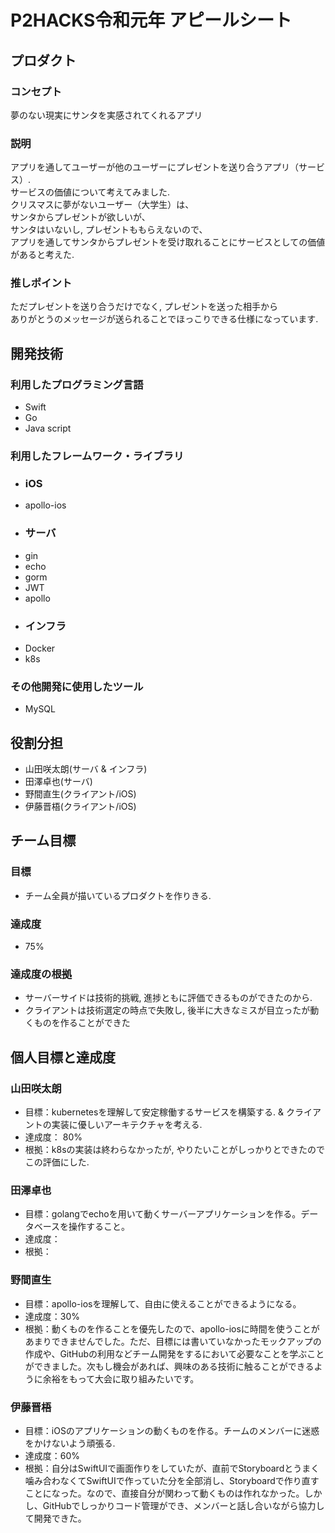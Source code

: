 # P2HACKS令和元年 アピールシート

## プロダクト

### コンセプト
夢のない現実にサンタを実感されてくれるアプリ

### 説明
アプリを通してユーザーが他のユーザーにプレゼントを送り合うアプリ（サービス）.  
サービスの価値について考えてみました.  
クリスマスに夢がないユーザー（大学生）は、  
サンタからプレゼントが欲しいが、  
サンタはいないし, プレゼントももらえないので、  
アプリを通してサンタからプレゼントを受け取れることにサービスとしての価値があると考えた.  

### 推しポイント
ただプレゼントを送り合うだけでなく, プレゼントを送った相手から  
ありがとうのメッセージが送られることでほっこりできる仕様になっています.

## 開発技術

### 利用したプログラミング言語
- Swift
- Go
- Java script

### 利用したフレームワーク・ライブラリ
- ### iOS
- apollo-ios
- ### サーバ
- gin
- echo
- gorm
- JWT
- apollo
- ### インフラ
- Docker
- k8s

### その他開発に使用したツール
- MySQL

## 役割分担
- 山田咲太朗(サーバ & インフラ)
- 田澤卓也(サーバ)
- 野間直生(クライアント/iOS) 
- 伊藤晋梧(クライアント/iOS)

## チーム目標

### 目標
- チーム全員が描いているプロダクトを作りきる.  

### 達成度
- 75%

### 達成度の根拠
- サーバーサイドは技術的挑戦, 進捗ともに評価できるものができたのから.
- クライアントは技術選定の時点で失敗し, 後半に大きなミスが目立ったが動くものを作ることができた

## 個人目標と達成度

### 山田咲太朗
- 目標：kubernetesを理解して安定稼働するサービスを構築する. & クライアントの実装に優しいアーキテクチャを考える.
- 達成度： 80%
- 根拠：k8sの実装は終わらなかったが, やりたいことがしっかりとできたのでこの評価にした.

### 田澤卓也
- 目標：golangでechoを用いて動くサーバーアプリケーションを作る。データベースを操作すること。
- 達成度：
- 根拠：

### 野間直生
- 目標：apollo-iosを理解して、自由に使えることができるようになる。
- 達成度：30%
- 根拠：動くものを作ることを優先したので、apollo-iosに時間を使うことがあまりできませんでした。ただ、目標には書いていなかったモックアップの作成や、GitHubの利用などチーム開発をするにおいて必要なことを学ぶことができました。次もし機会があれば、興味のある技術に触ることができるように余裕をもって大会に取り組みたいです。

### 伊藤晋梧
- 目標：iOSのアプリケーションの動くものを作る。チームのメンバーに迷惑をかけないよう頑張る.  
- 達成度：60%
- 根拠：自分はSwiftUIで画面作りをしていたが、直前でStoryboardとうまく噛み合わなくてSwiftUIで作っていた分を全部消し、Storyboardで作り直すことになった。なので、直接自分が関わって動くものは作れなかった。しかし、GitHubでしっかりコード管理ができ、メンバーと話し合いながら協力して開発できた。
